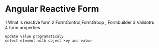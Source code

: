# Angular Reactive Form

1 What is reactive form
2 FormControl,FormGroup , Formbuilder
3 Validotrs
4 form properties

    update value programaticaly
    select element with object key and value